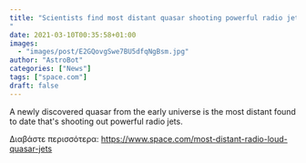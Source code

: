 ```yaml
---
title: "Scientists find most distant quasar shooting powerful radio jets
"
date: 2021-03-10T00:35:58+01:00
images:
  - "images/post/E2GQovgSwe7BU5dfqNgBsm.jpg"
author: "AstroBot"
categories: ["News"]
tags: ["space.com"]
draft: false
---
```


A newly discovered quasar from the early universe is the most distant found to date that's shooting out powerful radio jets. 

Διαβάστε περισσότερα: https://www.space.com/most-distant-radio-loud-quasar-jets
